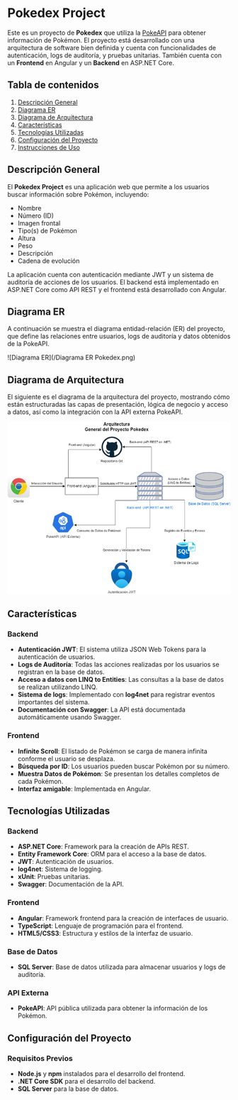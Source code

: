 # Pokedex Project

Este es un proyecto de **Pokedex** que utiliza la [PokeAPI](https://pokeapi.co/) para obtener información de Pokémon. El proyecto está desarrollado con una arquitectura de software bien definida y cuenta con funcionalidades de autenticación, logs de auditoría, y pruebas unitarias. También cuenta con un **Frontend** en Angular y un **Backend** en ASP.NET Core.

## Tabla de contenidos

1. [Descripción General](#descripción-general)
2. [Diagrama ER](#diagrama-er)
3. [Diagrama de Arquitectura](#diagrama-de-arquitectura)
4. [Características](#características)
5. [Tecnologías Utilizadas](#tecnologías-utilizadas)
6. [Configuración del Proyecto](#configuración-del-proyecto)
7. [Instrucciones de Uso](#instrucciones-de-uso)


## Descripción General

El **Pokedex Project** es una aplicación web que permite a los usuarios buscar información sobre Pokémon, incluyendo:
- Nombre
- Número (ID)
- Imagen frontal
- Tipo(s) de Pokémon
- Altura
- Peso
- Descripción
- Cadena de evolución

La aplicación cuenta con autenticación mediante JWT y un sistema de auditoría de acciones de los usuarios. El backend está implementado en ASP.NET Core como API REST y el frontend está desarrollado con Angular.

## Diagrama ER

A continuación se muestra el diagrama entidad-relación (ER) del proyecto, que define las relaciones entre usuarios, logs de auditoría y datos obtenidos de la PokeAPI.

![Diagrama ER](/Diagrama ER Pokedex.png)

## Diagrama de Arquitectura

El siguiente es el diagrama de la arquitectura del proyecto, mostrando cómo están estructuradas las capas de presentación, lógica de negocio y acceso a datos, así como la integración con la API externa PokeAPI.

![Diagrama de Arquitectura](/DiagramaDeArquitectura_Pokedex.png)

## Características

### Backend
- **Autenticación JWT**: El sistema utiliza JSON Web Tokens para la autenticación de usuarios.
- **Logs de Auditoría**: Todas las acciones realizadas por los usuarios se registran en la base de datos.
- **Acceso a datos con LINQ to Entities**: Las consultas a la base de datos se realizan utilizando LINQ.
- **Sistema de logs**: Implementado con **log4net** para registrar eventos importantes del sistema.
- **Documentación con Swagger**: La API está documentada automáticamente usando Swagger.

### Frontend
- **Infinite Scroll**: El listado de Pokémon se carga de manera infinita conforme el usuario se desplaza.
- **Búsqueda por ID**: Los usuarios pueden buscar Pokémon por su número.
- **Muestra Datos de Pokémon**: Se presentan los detalles completos de cada Pokémon.
- **Interfaz amigable**: Implementada en Angular.

## Tecnologías Utilizadas

### Backend
- **ASP.NET Core**: Framework para la creación de APIs REST.
- **Entity Framework Core**: ORM para el acceso a la base de datos.
- **JWT**: Autenticación de usuarios.
- **log4net**: Sistema de logging.
- **xUnit**: Pruebas unitarias.
- **Swagger**: Documentación de la API.

### Frontend
- **Angular**: Framework frontend para la creación de interfaces de usuario.
- **TypeScript**: Lenguaje de programación para el frontend.
- **HTML5/CSS3**: Estructura y estilos de la interfaz de usuario.

### Base de Datos
- **SQL Server**: Base de datos utilizada para almacenar usuarios y logs de auditoría.

### API Externa
- **PokeAPI**: API pública utilizada para obtener la información de los Pokémon.

## Configuración del Proyecto

### Requisitos Previos

- **Node.js** y **npm** instalados para el desarrollo del frontend.
- **.NET Core SDK** para el desarrollo del backend.
- **SQL Server** para la base de datos.

